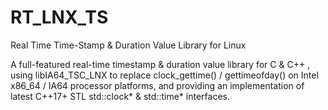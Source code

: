 # RT_LNX_TS
Real Time Time-Stamp &amp; Duration Value Library for Linux  

   A full-featured real-time timestamp & duration value library for C & C++ ,
   using libIA64_TSC_LNX to replace clock_gettime() / gettimeofday() on
   Intel x86_64 / IA64 processor platforms, and providing an implementation of
   latest C++17+ STL std::clock* & std::time* interfaces.
   
